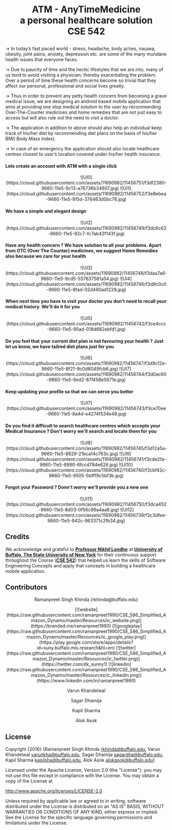 # <p align="center">ATM - AnyTimeMedicine<br/>a personal healthcare solution</br>CSE 542</p>

-> In today’s fast paced world - stress, headache, body aches, nausea, obesity, joint pains, anxiety, depression etc. are some of the many mundane health issues that everyone faces.

-> Due to paucity of time and the hectic lifestyles that we are into, many of us tend to avoid visiting a physician; thereby exacerbating the problem. Over a period of time these health concerns become so trivial that they affect our personal, professional and social lives greatly.

-> Thus in order to prevent any petty health concern from becoming a grave medical issue, we are designing an android based mobile application that aims at providing one stop medical solution to the user by recommending Over-The-Counter medicines and home remedies that are not just easy to access but will also rule out the need to visit a doctor.

-> The application in addition to above should also help an individual keep track of his/her diet by recommending diet plans on the basis of his/her BMI( Body Mass Index).

-> In case of an emergency the application should also locate healthcare centres closest to user’s location covered under his/her health insurance.


#### Lets create an account with ATM with a single click
<p align="center">![UI0](https://cloud.githubusercontent.com/assets/11690982/11456751/f3df2380-9660-11e5-9c13-a76736b34807.jpg) ![UI1](https://cloud.githubusercontent.com/assets/11690982/11456752/f3e8ebea-9660-11e5-915d-376463d0bc78.jpg)


#### We have a simple and elegant design
<p align="center">![UI2](https://cloud.githubusercontent.com/assets/11690982/11456749/f3dc6c62-9660-11e5-92c7-fc7ab42f143f.jpg)


#### Have any health concern ? We have solution to all your problems. Apart from OTC (Over The Counter) medicines, we suggest Home Remedies also because we care for your health
<p align="center">![UI3](https://cloud.githubusercontent.com/assets/11690982/11456748/f3daa7a6-9660-11e5-9cd5-557637581a54.jpg) ![UI4](https://cloud.githubusercontent.com/assets/11690982/11456746/f3d9c0c0-9660-11e5-8fad-02d460ad1229.jpg)


#### When next time you have to visit your doctor you don't need to recall your medical history. We'll do it for you
<p align="center">![UI5](https://cloud.githubusercontent.com/assets/11690982/11456742/f3ce4ccc-9660-11e5-95ad-018d682ebfd1.jpg)


#### Do you feel that your current diet plan is not favouring your health ? Just let us know, we have tailred diet plans just for you
<p align="center">![UI6](https://cloud.githubusercontent.com/assets/11690982/11456747/f3d9c12e-9660-11e5-8f21-9c0d8049fcb6.jpg) ![UI7](https://cloud.githubusercontent.com/assets/11690982/11456744/f3d0ac60-9660-11e5-9ed2-87f458e5671e.jpg)


#### Keep updating your profile so that we can serve you better
<p align="center">![UI7](https://cloud.githubusercontent.com/assets/11690982/11456743/f3ce70ee-9660-11e5-8a4d-e4274f534e49.jpg)


#### Do you find it difficult to search healthcare centres which accepts your Medical Insurance ? Don't worry we'll search and locate them for you
<p align="center">![UI8](https://cloud.githubusercontent.com/assets/11690982/11456745/f3d12a5a-9660-11e5-8829-21bca14c763c.jpg) ![UI9](https://cloud.githubusercontent.com/assets/11690982/11456741/f3cde2fa-9660-11e5-8990-6fccd784e626.jpg) ![UI10](https://cloud.githubusercontent.com/assets/11690982/11456740/f3cbf42c-9660-11e5-9505-5bfff9c5bf3b.jpg)


#### Forgot your Password ? Donn't worry we'll provide you a new one
<p align="center">![UI11](https://cloud.githubusercontent.com/assets/11690982/11456750/f3dca452-9660-11e5-8d03-0f56c99a4aa8.jpg) ![UI12](https://cloud.githubusercontent.com/assets/11690982/11456739/f3c3dfee-9660-11e5-942c-963371c2fb34.jpg)


Credits
----------
 We acknowledge and grateful to [**Professor Nikhil Londhe**](http://www.cse.buffalo.edu/people/?u=nikhillo)   at **[University of Buffalo, The State University of New York](http://www.cse.buffalo.edu)**  for their continuous support throughout the Course ([**CSE 542**](http://www.cse.buffalo.edu/shared/course.php?e=CSE&n=542)) that helped us learn the skills of Software Engineering Concepts and apply that concepts in building a healthcare mobile application.
  
 
Contributors
------------------
<p align="center"> Ramanpreet Singh Khinda (rkhinda@buffalo.edu)</br>
<p align="center"> [![website](https://raw.githubusercontent.com/ramanpreet1990/CSE_586_Simplified_Amazon_Dynamo/master/Resources/ic_website.png)](https://branded.me/ramanpreet1990)		[![googleplay](https://raw.githubusercontent.com/ramanpreet1990/CSE_586_Simplified_Amazon_Dynamo/master/Resources/ic_google_play.png)](https://play.google.com/store/apps/details?id=suny.buffalo.mis.research&hl=en)		[![twitter](https://raw.githubusercontent.com/ramanpreet1990/CSE_586_Simplified_Amazon_Dynamo/master/Resources/ic_twitter.png)](https://twitter.com/dk_sunny1)		[![linkedin](https://raw.githubusercontent.com/ramanpreet1990/CSE_586_Simplified_Amazon_Dynamo/master/Resources/ic_linkedin.png)](https://www.linkedin.com/in/ramanpreet1990)

<p align="center">Varun Khandelwal</p>
<p align="center">Sagar Dhamija</p>
<p align="center">Kapil Sharma</p>
<p align="center">Alok Asok</p>


License
-------
Copyright {2016} 
{Ramanpreet Singh Khinda rkhinda@buffalo.edu, Varun Khandelwal varunkha@buffalo.edu, Sagar Dhamija sagardha@buffalo.edu, Kapil Sharma kapilsha@buffalo.edu, Alok Asok alokasok@buffalo.edu} 

Licensed under the Apache License, Version 2.0 (the "License"); you may not use this file except in compliance with the License. You may obtain a copy of the License at

http://www.apache.org/licenses/LICENSE-2.0

Unless required by applicable law or agreed to in writing, software distributed under the License is distributed on an "AS IS" BASIS, WITHOUT WARRANTIES OR CONDITIONS OF ANY KIND, either express or implied. See the License for the specific language governing permissions and limitations under the License.
